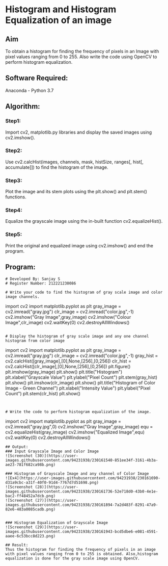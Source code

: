 # Histogram and Histogram Equalization of an image
## Aim
To obtain a histogram for finding the frequency of pixels in an Image with pixel values ranging from 0 to 255. Also write the code using OpenCV to perform histogram equalization.

## Software Required:
Anaconda - Python 3.7

## Algorithm:
### Step1:
Import cv2, matplotlib.py libraries and display the saved images using cv2.imshow().

### Step2:
Use cv2.calcHist(images, channels, mask, histSize, ranges[, hist[, accumulate]]) to find the histogram of the image.

### Step3:
Plot the image and its stem plots using the plt.show() and plt.stem() functions.

### Step4:
Equalize the grayscale image using the in-built function cv2.equalizeHist().

### Step5:
Print the original and equalized image using cv2.imshow() and end the program.

## Program:
```
# Developed By: Sanjay S
# Register Number: 212221230086

# Write your code to find the histogram of gray scale image and color image channels.
```
import cv2
import matplotlib.pyplot as plt
gray_image = cv2.imread("gray.jpg")
clr_image = cv2.imread("color.jpg",-1)
cv2.imshow("Gray Image",gray_image)
cv2.imshow("Colour Image",clr_image)
cv2.waitKey(0)
cv2.destroyAllWindows()
```

# Display the histogram of gray scale image and any one channel histogram from color image
```
import cv2
import matplotlib.pyplot as plt
gray_image = cv2.imread("gray.jpg")
clr_image = cv2.imread("color.jpg",-1)
gray_hist = cv2.calcHist([gray_image],[0],None,[256],[0,256])
clr_hist = cv2.calcHist([clr_image],[0],None,[256],[0,256])
plt.figure()
plt.imshow(gray_image)
plt.show()
plt.title("Histogram")
plt.xlabel("Grayscale Value")
plt.ylabel("Pixel Count")
plt.stem(gray_hist)
plt.show()
plt.imshow(clr_image)
plt.show()
plt.title("Histogram of Color Image - Green Channel")
plt.xlabel("Intensity Value")
plt.ylabel("Pixel Count")
plt.stem(clr_hist)
plt.show()
```


# Write the code to perform histogram equalization of the image. 
```
import cv2
import matplotlib.pyplot as plt
gray_image = cv2.imread("gray.jpg",0)
cv2.imshow("Gray Image",gray_image)
equ = cv2.equalizeHist(gray_image)
cv2.imshow("Equalized Image",equ)
cv2.waitKey(0)
cv2.destroyAllWindows()


```
## Output:
### Input Grayscale Image and Color Image
![Screenshot (30)](https://user-images.githubusercontent.com/94231938/230161540-851ee34f-3161-4b3a-ae23-781f682ca98b.png)

### Histogram of Grayscale Image and any channel of Color Image
![Ex4](https://user-images.githubusercontent.com/94231938/230161690-d31a9cbc-a31f-40f0-91d4-7767d7d51698.png)
![Screenshot (28)](https://user-images.githubusercontent.com/94231938/230161736-52e718d0-43b0-4e1e-bac2-ff48452a7dcb.png)
![Screenshot (27)](https://user-images.githubusercontent.com/94231938/230161894-7a2d483f-8291-47a9-82e6-483a0085cadb.png)


### Histogram Equalization of Grayscale Image
![Screenshot (29)](https://user-images.githubusercontent.com/94231938/230161943-bcd5dbe6-e081-4591-aaee-6c53bcc8d223.png)

## Result: 
Thus the histogram for finding the frequency of pixels in an image with pixel values ranging from 0 to 255 is obtained. Also,histogram equalization is done for the gray scale image using OpenCV.
